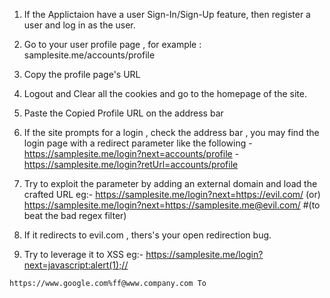 1. If the Applictaion have a user Sign-In/Sign-Up feature, then register a user and log in as the user.

 2. Go to your user profile page , for example : samplesite.me/accounts/profile

 3. Copy the profile page's URL

 4. Logout and Clear all the cookies and go to the homepage of the site.

 5. Paste the Copied Profile URL on the address bar 

 6. If the site prompts for a login , check the address bar , you may find the login page with a redirect parameter like the following
        - https://samplesite.me/login?next=accounts/profile
        - https://samplesite.me/login?retUrl=accounts/profile

 7. Try to exploit the parameter by adding an external domain and load the crafted URL
      eg:- https://samplesite.me/login?next=https://evil.com/
                     (or)
        https://samplesite.me/login?next=https://samplesite.me@evil.com/  #(to beat the bad regex filter)

 8. If it redirects to evil.com , thers's your open redirection bug.

 9. Try to leverage it to XSS
       eg:- https://samplesite.me/login?next=javascript:alert(1);//
	   
`https://www.google.com%ff@www.company.com To`